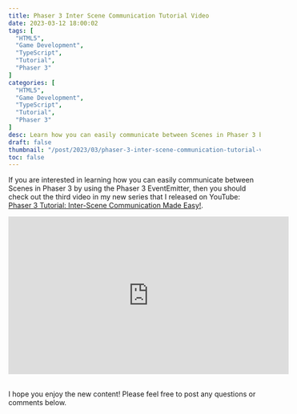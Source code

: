 ```yaml
---
title: Phaser 3 Inter Scene Communication Tutorial Video
date: 2023-03-12 18:00:02
tags: [
  "HTML5",
  "Game Development",
  "TypeScript",
  "Tutorial",
  "Phaser 3"
]
categories: [
  "HTML5",
  "Game Development",
  "TypeScript",
  "Tutorial",
  "Phaser 3"
]
desc: Learn how you can easily communicate between Scenes in Phaser 3 by using the Phaser 3 EventEmitter!
draft: false
thumbnail: "/post/2023/03/phaser-3-inter-scene-communication-tutorial-video/images/phaser-3-inter-scene-communication-tutorial-video-thumbnail.png"
toc: false
---
```


If you are interested in learning how you can easily communicate between Scenes in Phaser 3 by using the Phaser 3 EventEmitter, then you should check out the third video in my new series that I released on YouTube: <a href="https://youtu.be/5zl74QQjUDI" target="_blank">Phaser 3 Tutorial: Inter-Scene Communication Made Easy!</a>.

<div style="text-align: center;">
<iframe width="560" height="315" src="https://www.youtube.com/embed/5zl74QQjUDI" title="YouTube video player" frameborder="0" allow="accelerometer; autoplay; clipboard-write; encrypted-media; gyroscope; picture-in-picture; web-share" allowfullscreen></iframe>
</div>
<br />

I hope you enjoy the new content! Please feel free to post any questions or comments below.

